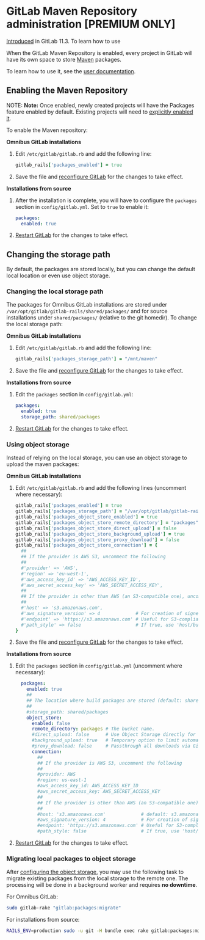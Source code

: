 # GitLab Maven Repository administration **[PREMIUM ONLY]**

>
[Introduced](https://gitlab.com/gitlab-org/gitlab-ee/issues/5811)
in GitLab 11.3. To learn how to use

When the GitLab Maven Repository is enabled, every project in GitLab will have
its own space to store [Maven](https://maven.apache.org/) packages.

To learn how to use it, see the [user documentation](../user/project/packages/maven_repository.md).

## Enabling the Maven Repository

NOTE: **Note:**
Once enabled, newly created projects will have the Packages feature enabled by
default. Existing projects will need to
[explicitly enabled it](../user/project/packages/maven_repository.md#enabling-the-packages-repository).

To enable the Maven repository:

**Omnibus GitLab installations**

1. Edit `/etc/gitlab/gitlab.rb` and add the following line:

    ```ruby
    gitlab_rails['packages_enabled'] = true
    ```

1. Save the file and [reconfigure GitLab][] for the changes to take effect.

**Installations from source**

1. After the installation is complete, you will have to configure the `packages`
   section in `config/gitlab.yml`. Set to `true` to enable it:

      ```yaml
      packages:
        enabled: true
      ```
1. [Restart GitLab] for the changes to take effect.

## Changing the storage path

By default, the packages are stored locally, but you can change the default
local location or even use object storage.

### Changing the local storage path

The packages for Omnibus GitLab installations are stored under
`/var/opt/gitlab/gitlab-rails/shared/packages/` and for source
installations under `shared/packages/` (relative to the git homedir).
To change the local storage path:

**Omnibus GitLab installations**

1. Edit `/etc/gitlab/gitlab.rb` and add the following line:

    ```ruby
    gitlab_rails['packages_storage_path'] = "/mnt/maven"
    ```

1. Save the file and [reconfigure GitLab][] for the changes to take effect.

**Installations from source**

1. Edit the `packages` section in `config/gitlab.yml`:

      ```yaml
      packages:
        enabled: true
        storage_path: shared/packages
      ```
1. [Restart GitLab] for the changes to take effect.

### Using object storage

Instead of relying on the local storage, you can use an object storage to
upload the maven packages:

**Omnibus GitLab installations**

1. Edit `/etc/gitlab/gitlab.rb` and add the following lines (uncomment where
   necessary):

    ```ruby
    gitlab_rails['packages_enabled'] = true
    gitlab_rails['packages_storage_path'] = "/var/opt/gitlab/gitlab-rails/shared/packages"
    gitlab_rails['packages_object_store_enabled'] = true
    gitlab_rails['packages_object_store_remote_directory'] = "packages" # The bucket name.
    gitlab_rails['packages_object_store_direct_upload'] = false         # Use Object Storage directly for uploads instead of background uploads if enabled (Default: false).
    gitlab_rails['packages_object_store_background_upload'] = true      # Temporary option to limit automatic upload (Default: true).
    gitlab_rails['packages_object_store_proxy_download'] = false        # Passthrough all downloads via GitLab instead of using Redirects to Object Storage.
    gitlab_rails['packages_object_store_connection'] = {
      ##
      ## If the provider is AWS S3, uncomment the following
      ##
      #'provider' => 'AWS',
      #'region' => 'eu-west-1',
      #'aws_access_key_id' => 'AWS_ACCESS_KEY_ID',
      #'aws_secret_access_key' => 'AWS_SECRET_ACCESS_KEY',
      ##
      ## If the provider is other than AWS (an S3-compatible one), uncomment the following
      ##
      #'host' => 's3.amazonaws.com',
      #'aws_signature_version' => 4             # For creation of signed URLs. Set to 2 if provider does not support v4.
      #'endpoint' => 'https://s3.amazonaws.com' # Useful for S3-compliant services such as DigitalOcean Spaces.
      #'path_style' => false                    # If true, use 'host/bucket_name/object' instead of 'bucket_name.host/object'.
    }
    ```

1. Save the file and [reconfigure GitLab][] for the changes to take effect.

**Installations from source**

1. Edit the `packages` section in `config/gitlab.yml` (uncomment where necessary):

    ```yaml
      packages:
        enabled: true
        ##
        ## The location where build packages are stored (default: shared/packages).
        ##
        #storage_path: shared/packages
        object_store:
          enabled: false
          remote_directory: packages # The bucket name.
          #direct_upload: false      # Use Object Storage directly for uploads instead of background uploads if enabled (Default: false).
          #background_upload: true   # Temporary option to limit automatic upload (Default: true).
          #proxy_download: false     # Passthrough all downloads via GitLab instead of using Redirects to Object Storage.
          connection:
            ##
            ## If the provider is AWS S3, uncomment the following
            ##
            #provider: AWS
            #region: us-east-1
            #aws_access_key_id: AWS_ACCESS_KEY_ID
            #aws_secret_access_key: AWS_SECRET_ACCESS_KEY
            ##
            ## If the provider is other than AWS (an S3-compatible one), uncomment the following
            ##
            #host: 's3.amazonaws.com'             # default: s3.amazonaws.com.
            #aws_signature_version: 4             # For creation of signed URLs. Set to 2 if provider does not support v4.
            #endpoint: 'https://s3.amazonaws.com' # Useful for S3-compliant services such as DigitalOcean Spaces.
            #path_style: false                    # If true, use 'host/bucket_name/object' instead of 'bucket_name.host/object'.
    ```

1. [Restart GitLab] for the changes to take effect.

### Migrating local packages to object storage

After [configuring the object storage](#using-object-storage), you may use the
following task to migrate existing packages from the local storage to the remote one.
The processing will be done in a background worker and requires **no downtime**.

For Omnibus GitLab:

```sh
sudo gitlab-rake "gitlab:packages:migrate"
```

For installations from source:

```bash
RAILS_ENV=production sudo -u git -H bundle exec rake gitlab:packages:migrate
```

[reconfigure gitlab]: restart_gitlab.md#omnibus-gitlab-reconfigure "How to reconfigure Omnibus GitLab"
[restart gitlab]: restart_gitlab.md#omnibus-gitlab-reconfigure "How to reconfigure Omnibus GitLab"
